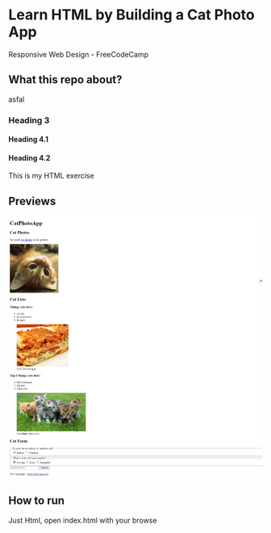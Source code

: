 # Learn HTML by Building a Cat Photo App

Responsive Web Design - FreeCodeCamp

## What this repo about?

asfal

### Heading 3

#### Heading 4.1

#### Heading 4.2

This is my HTML exercise

## Previews

![preview-1](/previews/preview-1.jpeg)

## How to run

Just Html, open index.html with your browse
